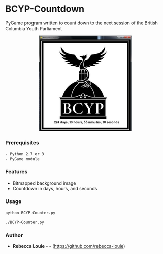 # BCYP-Countdown
PyGame program written to count down to the next session of the British Columbia Youth Parliament

<p align="center">
  <img src="BCYP-Demo.jpg" height="300">
</p>

### Prerequisites
```
- Python 2.7 or 3
- PyGame module
```

### Features
<ul>
  <li>Bitmapped background image</li>
  <li>Countdown in days, hours, and seconds</li>
</ul>

### Usage
```
python BCYP-Counter.py
```
```
./BCYP-Counter.py
```
### Author
* **Rebecca Louie** - - (https://github.com/rebecca-louie)
